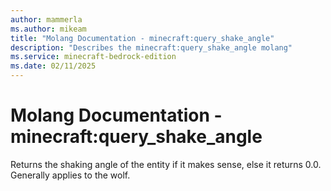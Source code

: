 ```yaml
---
author: mammerla
ms.author: mikeam
title: "Molang Documentation - minecraft:query_shake_angle"
description: "Describes the minecraft:query_shake_angle molang"
ms.service: minecraft-bedrock-edition
ms.date: 02/11/2025 
---
```


# Molang Documentation - minecraft:query_shake_angle

Returns the shaking angle of the entity if it makes sense, else it returns 0.0. Generally applies to the wolf.
